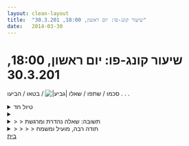 ```yaml
---
layout: clean-layout
title:  "שיעור קונג-פו: יום ראשון, 18:00, 30.3.201"
date:   2014-03-30
---
```

# שיעור קונג-פו: יום ראשון, 18:00, 30.3.201 
סכמו / שתפו / שאלו <img src="http://www.timg.co.il/tapuzForum/images/Emo106.gif" alt="|גביע|"> / בטאו / הביעו . . .

<details>
                    <summary>טיול חד</summary>
                    טוב, אז שיעורי החל מאוחר מאד (יחסית לפרק בו אני נמצא), ב-17:30.<br> והסתיים ב-20:30 לערך.<br> מה לעשות - שיעוריי קצרים מאד בתקופה זו.<br> <b>שלוש שעות</b> זה שום דבר בשביל פרק רביעי, שבו שיעורים נמשכים בדרך כלל 8-9 שעות.<br> אך מפני שאני רק על תקן &quot;ממלא מקום&quot; ו&quot;מחליף&quot; בקבוצות הלימוד של שמבאלה (תפקיד מוזר מעט... אך מאד מהנה ומלמד... שנמשך כבר איזה שנה-שנתיים כמדומני... ואני מניח שהוא יימשך מספר שנים נוספות לפני שלא יהיה בו צורך ואז אוכל להתפנות ל&quot;ללמד&quot; ברמות שונות ובטח לא אשובץ כמעט אף פעם כתלמיד בשיעור) ויש לי לוח שיעורים עמוס מאד (לפעמים כמה שיעורים באותו שבוע), השיעורים שלי על-פי רוב קצרים מאד כרגע. יחסית.<br> <br> היה מרתק.<br> <a href=http://www.tapuz.co.il/Communa/ViewmsgCommuna.asp?Communaid=40780&msgid=54605252 target=_blank><font color=blue>התבקשתי שוב</font></a> להתקדם במגירות התרגול &quot;SPACE&quot;, &quot;FIELD&quot; ו-&quot;LIGHT&quot;, כיאה לשיעורים שעברתי בשבוע שעבר; ושוב, הם קבלו הפעם משמעויות קצת שונות, בעיקר FIELD.<br> ובמחצית החיצונית של &quot;העזרה לאחרים&quot;, היו לי הנחיות דומות, עם דגשים חדשים ותוספות חדשות.<br> התקדמתי מאד ויחד עם זאת הרגשתי בבירור בוטה כמה זה חלקיק ממה שאפשר... יואו, זה מתחיל טיפה להיות מוחשי יותר, הרמה הלגמרי חדשה.<br> <br> תריסר מטות הקסמים סביבי כמו שעות.<br> תרגלתי לשלוף אותם מתריסר המיקומים סביבי בטבעיות ובקלות.<br> <br> חמש האיכויות המעמיקות בטיול:<br> ההנאה והטיול<br> הטרנספורמציה<br> העשיה והעזרה<br> הגלישה<br> התודעה<br> <br> אם לא אכפת לך, תרגלת מספיק בלי תזוזה.<br> תתחיל לזוז, בלי להפסיק.<br> <br> מהיכל הטרנספורמציה, בוקר טוב ירושלים, תל אביב וישראל.<br> ויאללה ממממממ ביי!<br><br><table width='70%' cellpadding='0' cellspacing='0' bgcolor='#C6C7C6'><tr><td height='1'></td></tr></table><br><b>מדברים על מדיטציה:</b> <a href="http://forums.tapuz.co.il/meditation" target="_blank">http://forums.tapuz.co.il/meditation</a><br/><br/>לומדים את אמנות המדיטציה: <a href="http://www.ThePracticalMeditation.com" target="_blank" rel=nofollow>www.ThePracticalMeditation.com</a><br/>לומדים את אמנות היכולת: <a href="http://www.MagicalChanging.com" target="_blank" rel=nofollow>www.MagicalChanging.com</a>
                  </details><details>
                    <summary></summary>
                    איך נוטשים?!<br> <br> איך נוטשים, לעזאזל, מיקומים נהדרים שהגיע זמנם להתפנות לטובת מיקומים חדשים, רבי עוצמה ושלמים יותר? הרבה יותר?<br> <br> איך משאירים את כל החלום הזה מאחור, לטובת חלום חדש, עשיר יותר, צבעוני יותר, פשוט יותר וכן הלאה, כפי שטבעי?<br> <br> איך עוזבים את החלום הדביק הזה, המלא בהבטחות מנצנצות שהינן שיקופים של חלום אחר, של מצב אחר, של חיים אחרים, של יומיום אחר?<br> <br> איך עוזבים את שדה התעופה ונכנסים לתוך הבטחון, לתוך הדרכונים, לתוך הדיוטי פרי - וממריאים?<br> יאללה תודה ומממממ ביי!<br> <br> חמישה ניסוחים שונים לאותה שאלה, בתקווה שאחד מהם ומעלה יהיה מספק עבור המשיב/ה.<br><br><table width='70%' cellpadding='0' cellspacing='0' bgcolor='#C6C7C6'><tr><td height='1'></td></tr></table><br><b>מדברים על מדיטציה:</b> <a href="http://forums.tapuz.co.il/meditation" target="_blank">http://forums.tapuz.co.il/meditation</a><br/><br/>לומדים את אמנות המדיטציה: <a href="http://www.ThePracticalMeditation.com" target="_blank" rel=nofollow>www.ThePracticalMeditation.com</a><br/>לומדים את אמנות היכולת: <a href="http://www.MagicalChanging.com" target="_blank" rel=nofollow>www.MagicalChanging.com</a>
                  </details><details>
                    <summary>> > תשובה: שאלה נהדרת ומרגשת</summary>
                    השער צריך להיות פשוט וברור.<br> ועליו להיות אחוז משני צידיו, בשתי ידיים מאפשרות.<br> יד אחת עשויה להיות הנוכחות ביומיום; היד השניה עשויה להיות דרגת הראויות או משהו מעין זה.<br> <br> הדבר עשוי להיות פשוט מאד, בסדר גודל של &quot;פריט לשיעור&quot; או &quot;פריט לפגישה&quot;, כשנדרשות אם כך שלוש פגישות פשוטות.<br> השער הפשוט, הברור, איננו מיסטי אפילו; ובלעדי המלאכים התומכים משני צידיו, יכולה להופיע חוויה של &quot;לא מצליחים לקיימו&quot;, שזה עשוי להיות לעתים סימן טוב, של שער נכון. במקרה כזה צמד המלאכים מופיע - וזה קורה. יתכן אפילו שחסר רק אחד.<br> <br> כשמורידים תוכנה חדשה למחשב, יש לנו מחשב חדש. פשוט וקל. עם הזמן, המחשב משתדרג (במקרה של הלפטופים של היום, צריך להחליפם לשם כך. במקרה של הווייתנו, היא מחליפה את עצמה באמצעות אבולוציה עצמית מענגת).<br><br><table width='70%' cellpadding='0' cellspacing='0' bgcolor='#C6C7C6'><tr><td height='1'></td></tr></table><br><b>מדברים על מדיטציה:</b> <a href="http://forums.tapuz.co.il/meditation" target="_blank">http://forums.tapuz.co.il/meditation</a><br/><br/>לומדים את אמנות המדיטציה: <a href="http://www.ThePracticalMeditation.com" target="_blank" rel=nofollow>www.ThePracticalMeditation.com</a><br/>לומדים את אמנות היכולת: <a href="http://www.MagicalChanging.com" target="_blank" rel=nofollow>www.MagicalChanging.com</a>
                  </details><details>
                    <summary>> > > > תודה רבה, מועיל ומשמח</summary>
                    <br><br><table width='70%' cellpadding='0' cellspacing='0' bgcolor='#C6C7C6'><tr><td height='1'></td></tr></table><br><b>מדברים על מדיטציה:</b> <a href="http://forums.tapuz.co.il/meditation" target="_blank">http://forums.tapuz.co.il/meditation</a><br/><br/>לומדים את אמנות המדיטציה: <a href="http://www.ThePracticalMeditation.com" target="_blank" rel=nofollow>www.ThePracticalMeditation.com</a><br/>לומדים את אמנות היכולת: <a href="http://www.MagicalChanging.com" target="_blank" rel=nofollow>www.MagicalChanging.com</a>
                  </details><a href="javascript:history.back()">בית</a>